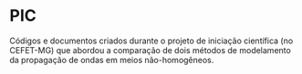 # PIC
Códigos e documentos criados durante o projeto de iniciação científica (no CEFET-MG) que abordou a comparação de dois métodos de modelamento da propagação de ondas em meios não-homogêneos.
